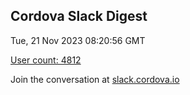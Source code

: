 ## Cordova Slack Digest
Tue, 21 Nov 2023 08:20:56 GMT

[User count: 4812](https://cordova.slack.com/)


Join the conversation at [slack.cordova.io](http://slack.cordova.io/)
